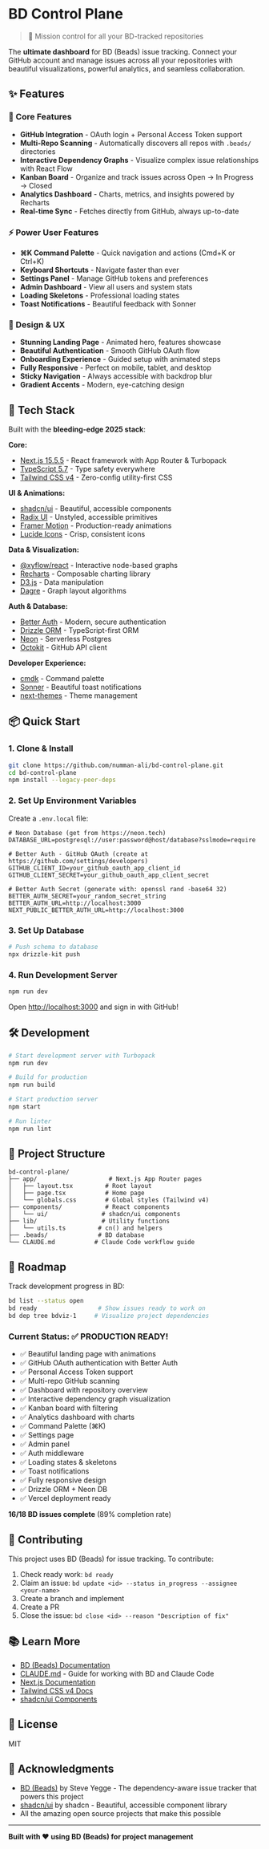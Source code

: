 # BD Control Plane

> 🚀 Mission control for all your BD-tracked repositories

The **ultimate dashboard** for BD (Beads) issue tracking. Connect your GitHub account and manage issues across all your repositories with beautiful visualizations, powerful analytics, and seamless collaboration.

## ✨ Features

### 🎯 Core Features
- **GitHub Integration** - OAuth login + Personal Access Token support
- **Multi-Repo Scanning** - Automatically discovers all repos with `.beads/` directories
- **Interactive Dependency Graphs** - Visualize complex issue relationships with React Flow
- **Kanban Board** - Organize and track issues across Open → In Progress → Closed
- **Analytics Dashboard** - Charts, metrics, and insights powered by Recharts
- **Real-time Sync** - Fetches directly from GitHub, always up-to-date

### ⚡ Power User Features
- **⌘K Command Palette** - Quick navigation and actions (Cmd+K or Ctrl+K)
- **Keyboard Shortcuts** - Navigate faster than ever
- **Settings Panel** - Manage GitHub tokens and preferences
- **Admin Dashboard** - View all users and system stats
- **Loading Skeletons** - Professional loading states
- **Toast Notifications** - Beautiful feedback with Sonner

### 🎨 Design & UX
- **Stunning Landing Page** - Animated hero, features showcase
- **Beautiful Authentication** - Smooth GitHub OAuth flow
- **Onboarding Experience** - Guided setup with animated steps
- **Fully Responsive** - Perfect on mobile, tablet, and desktop
- **Sticky Navigation** - Always accessible with backdrop blur
- **Gradient Accents** - Modern, eye-catching design

## 🚀 Tech Stack

Built with the **bleeding-edge 2025 stack**:

**Core:**
- [Next.js 15.5.5](https://nextjs.org/) - React framework with App Router & Turbopack
- [TypeScript 5.7](https://www.typescriptlang.org/) - Type safety everywhere
- [Tailwind CSS v4](https://tailwindcss.com/) - Zero-config utility-first CSS

**UI & Animations:**
- [shadcn/ui](https://ui.shadcn.com/) - Beautiful, accessible components
- [Radix UI](https://www.radix-ui.com/) - Unstyled, accessible primitives
- [Framer Motion](https://www.framer.com/motion/) - Production-ready animations
- [Lucide Icons](https://lucide.dev/) - Crisp, consistent icons

**Data & Visualization:**
- [@xyflow/react](https://reactflow.dev/) - Interactive node-based graphs
- [Recharts](https://recharts.org/) - Composable charting library
- [D3.js](https://d3js.org/) - Data manipulation
- [Dagre](https://github.com/dagrejs/dagre) - Graph layout algorithms

**Auth & Database:**
- [Better Auth](https://www.better-auth.com/) - Modern, secure authentication
- [Drizzle ORM](https://orm.drizzle.team/) - TypeScript-first ORM
- [Neon](https://neon.tech/) - Serverless Postgres
- [Octokit](https://github.com/octokit/octokit.js) - GitHub API client

**Developer Experience:**
- [cmdk](https://cmdk.paco.me/) - Command palette
- [Sonner](https://sonner.emilkowal.ski/) - Beautiful toast notifications
- [next-themes](https://github.com/pacocoursey/next-themes) - Theme management

## 📦 Quick Start

### 1. Clone & Install

```bash
git clone https://github.com/numman-ali/bd-control-plane.git
cd bd-control-plane
npm install --legacy-peer-deps
```

### 2. Set Up Environment Variables

Create a `.env.local` file:

```env
# Neon Database (get from https://neon.tech)
DATABASE_URL=postgresql://user:password@host/database?sslmode=require

# Better Auth - GitHub OAuth (create at https://github.com/settings/developers)
GITHUB_CLIENT_ID=your_github_oauth_app_client_id
GITHUB_CLIENT_SECRET=your_github_oauth_app_client_secret

# Better Auth Secret (generate with: openssl rand -base64 32)
BETTER_AUTH_SECRET=your_random_secret_string
BETTER_AUTH_URL=http://localhost:3000
NEXT_PUBLIC_BETTER_AUTH_URL=http://localhost:3000
```

### 3. Set Up Database

```bash
# Push schema to database
npx drizzle-kit push
```

### 4. Run Development Server

```bash
npm run dev
```

Open [http://localhost:3000](http://localhost:3000) and sign in with GitHub!

## 🛠️ Development

```bash
# Start development server with Turbopack
npm run dev

# Build for production
npm run build

# Start production server
npm start

# Run linter
npm run lint
```

## 📁 Project Structure

```
bd-control-plane/
├── app/                    # Next.js App Router pages
│   ├── layout.tsx         # Root layout
│   ├── page.tsx           # Home page
│   └── globals.css        # Global styles (Tailwind v4)
├── components/            # React components
│   └── ui/               # shadcn/ui components
├── lib/                  # Utility functions
│   └── utils.ts         # cn() and helpers
├── .beads/              # BD database
└── CLAUDE.md           # Claude Code workflow guide
```

## 🎯 Roadmap

Track development progress in BD:

```bash
bd list --status open
bd ready                 # Show issues ready to work on
bd dep tree bdviz-1     # Visualize project dependencies
```

### Current Status: ✅ PRODUCTION READY!

- ✅ Beautiful landing page with animations
- ✅ GitHub OAuth authentication with Better Auth
- ✅ Personal Access Token support
- ✅ Multi-repo GitHub scanning
- ✅ Dashboard with repository overview
- ✅ Interactive dependency graph visualization
- ✅ Kanban board with filtering
- ✅ Analytics dashboard with charts
- ✅ Command Palette (⌘K)
- ✅ Settings page
- ✅ Admin panel
- ✅ Auth middleware
- ✅ Loading states & skeletons
- ✅ Toast notifications
- ✅ Fully responsive design
- ✅ Drizzle ORM + Neon DB
- ✅ Vercel deployment ready

**16/18 BD issues complete** (89% completion rate)

## 🤝 Contributing

This project uses BD (Beads) for issue tracking. To contribute:

1. Check ready work: `bd ready`
2. Claim an issue: `bd update <id> --status in_progress --assignee <your-name>`
3. Create a branch and implement
4. Create a PR
5. Close the issue: `bd close <id> --reason "Description of fix"`

## 📚 Learn More

- [BD (Beads) Documentation](https://github.com/steveyegge/beads)
- [CLAUDE.md](./CLAUDE.md) - Guide for working with BD and Claude Code
- [Next.js Documentation](https://nextjs.org/docs)
- [Tailwind CSS v4 Docs](https://tailwindcss.com/docs)
- [shadcn/ui Components](https://ui.shadcn.com/)

## 📄 License

MIT

## 🙏 Acknowledgments

- [BD (Beads)](https://github.com/steveyegge/beads) by Steve Yegge - The dependency-aware issue tracker that powers this project
- [shadcn/ui](https://ui.shadcn.com/) by shadcn - Beautiful, accessible component library
- All the amazing open source projects that make this possible

---

**Built with ❤️ using BD (Beads) for project management**
